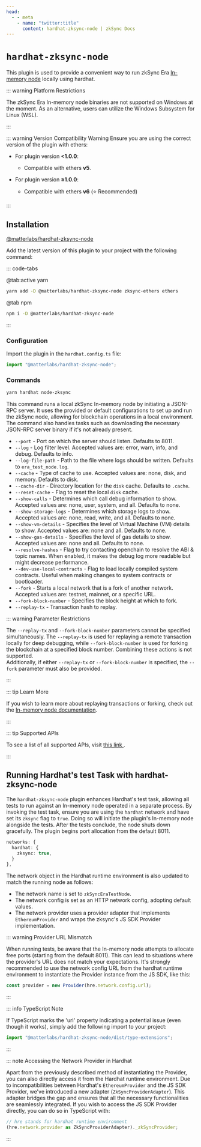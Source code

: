 ```yaml
---
head:
  - - meta
    - name: "twitter:title"
      content: hardhat-zksync-node | zkSync Docs
---
```


# `hardhat-zksync-node`

This plugin is used to provide a convenient way to run zkSync Era [In-memory node](../../test-and-debug/era-test-node.md) locally using hardhat.

::: warning Platform Restrictions

The zkSync Era In-memory node binaries are not supported on Windows at the moment. As an alternative, users can utilize the Windows Subsystem for Linux (WSL).

:::

::: warning Version Compatibility Warning
Ensure you are using the correct version of the plugin with ethers:

- For plugin version **<1.0.0**:

  - Compatible with ethers **v5**.

- For plugin version **≥1.0.0**:
  - Compatible with ethers **v6** (⭐ Recommended)

:::

## Installation

[@matterlabs/hardhat-zksync-node](https://www.npmjs.com/package/@matterlabs/hardhat-zksync-node)

Add the latest version of this plugin to your project with the following command:

::: code-tabs

@tab:active yarn

```bash
yarn add -D @matterlabs/hardhat-zksync-node zksync-ethers ethers
```

@tab npm

```bash
npm i -D @matterlabs/hardhat-zksync-node
```

:::

### Configuration

Import the plugin in the `hardhat.config.ts` file:

```javascript
import "@matterlabs/hardhat-zksync-node";
```

### Commands

```sh
yarn hardhat node-zksync
```

This command runs a local zkSync In-memory node by initiating a JSON-RPC server. It uses the provided or default configurations to set up and run the zkSync node, allowing for blockchain operations in a local environment. The command also handles tasks such as downloading the necessary JSON-RPC server binary if it's not already present.

- `--port` - Port on which the server should listen. Defaults to 8011.
- `--log` - Log filter level. Accepted values are: error, warn, info, and debug. Defaults to info.
- `--log-file-path` - Path to the file where logs should be written. Defaults to `era_test_node.log`.
- `--cache` - Type of cache to use. Accepted values are: none, disk, and memory. Defaults to disk.
- `--cache-dir` - Directory location for the `disk` cache. Defaults to `.cache`.
- `--reset-cache` - Flag to reset the local `disk` cache.
- `--show-calls` - Determines which call debug information to show. Accepted values are: none, user, system, and all. Defaults to none.
- `--show-storage-logs` - Determines which storage logs to show. Accepted values are: none, read, write, and all. Defaults to none.
- `--show-vm-details` - Specifies the level of Virtual Machine (VM) details to show. Accepted values are: none and all. Defaults to none.
- `--show-gas-details` - Specifies the level of gas details to show. Accepted values are: none and all. Defaults to none.
- `--resolve-hashes` - Flag to try contacting openchain to resolve the ABI & topic names. When enabled, it makes the debug log more readable but might decrease performance.
- `--dev-use-local-contracts` - Flag to load locally compiled system contracts. Useful when making changes to system contracts or bootloader.
- `--fork` - Starts a local network that is a fork of another network. Accepted values are: testnet, mainnet, or a specific URL.
- `--fork-block-number` - Specifies the block height at which to fork.
- `--replay-tx` - Transaction hash to replay.

::: warning Parameter Restrictions

The `--replay-tx` and `--fork-block-number` parameters cannot be specified simultaneously. The `--replay-tx` is used for replaying a remote transaction locally for deep debugging, while `--fork-block-number` is used for forking the blockchain at a specified block number. Combining these actions is not supported. <br>
Additionally, if either `--replay-tx` or `--fork-block-number` is specified, the `--fork` parameter must also be provided.

:::

::: tip Learn More

If you wish to learn more about replaying transactions or forking, check out the [In-memory node documentation](../../test-and-debug//era-test-node.md).

:::

::: tip Supported APIs

To see a list of all supported APIs, visit [this link ](https://github.com/matter-labs/era-test-node/blob/main/SUPPORTED_APIS.md).

:::

## Running Hardhat's test Task with hardhat-zksync-node

The `hardhat-zksync-node` plugin enhances Hardhat's test task, allowing all tests to run against an In-memory node operated in a separate process. By invoking the test task, ensure you are using the `hardhat` network and have set its `zksync` flag to `true`. Doing so will initiate the plugin's In-memory node alongside the tests. After the tests conclude, the node shuts down gracefully. The plugin begins port allocation from the default 8011.

```ts
networks: {
  hardhat: {
    zksync: true,
  }
},
```

The network object in the Hardhat runtime environment is also updated to match the running node as follows:

- The network name is set to `zkSyncEraTestNode`.
- The network config is set as an HTTP network config, adopting default values.
- The network provider uses a provider adapter that implements `EthereumProvider` and wraps the zksync's JS SDK Provider implementation.

::: warning Provider URL Mismatch

When running tests, be aware that the In-memory node attempts to allocate free ports (starting from the default 8011). This can lead to situations where the provider's URL does not match your expectations. It's strongly recommended to use the network config URL from the hardhat runtime environment to instantiate the Provider instance from the JS SDK, like this:

```typescript
const provider = new Provider(hre.network.config.url);
```

:::

::: info TypeScript Note

If TypeScript marks the 'url' property indicating a potential issue (even though it works), simply add the following import to your project:

```typescript
import "@matterlabs/hardhat-zksync-node/dist/type-extensions";
```

:::

::: note Accessing the Network Provider in Hardhat

Apart from the previously described method of instantiating the Provider, you can also directly access it from the Hardhat runtime environment. Due to incompatibilities between Hardhat's `EthereumProvider` and the JS SDK Provider, we've introduced a new adapter (`ZkSyncProviderAdapter`). This adapter bridges the gap and ensures that all the necessary functionalities are seamlessly integrated. If you wish to access the JS SDK Provider directly, you can do so in TypeScript with:

```typescript
// hre stands for hardhat runtime environment
(hre.network.provider as ZkSyncProviderAdapter)._zkSyncProvider;
```

:::

